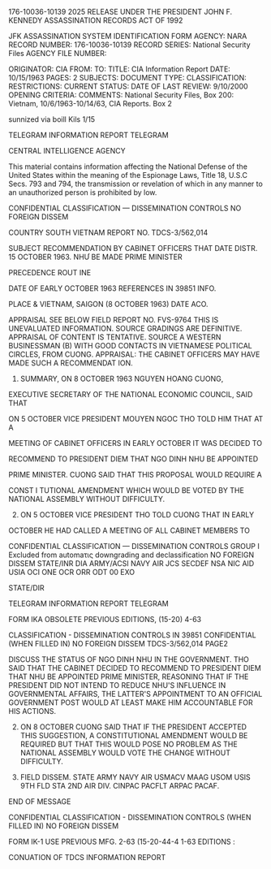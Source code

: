 176-10036-10139
2025 RELEASE UNDER THE PRESIDENT JOHN F. KENNEDY ASSASSINATION RECORDS ACT OF 1992

JFK ASSASSINATION SYSTEM
IDENTIFICATION FORM
AGENCY: NARA
RECORD NUMBER: 176-10036-10139
RECORD SERIES: National Security Files
AGENCY FILE NUMBER:

ORIGINATOR: CIA
FROM:
TO:
TITLE: CIA Information Report
DATE: 10/15/1963
PAGES: 2
SUBJECTS:
DOCUMENT TYPE:
CLASSIFICATION:
RESTRICTIONS:
CURRENT STATUS:
DATE OF LAST REVIEW: 9/10/2000
OPENING CRITERIA:
COMMENTS: National Security Files, Box 200: Vietnam, 10/6/1963-10/14/63, CIA
Reports. Box 2

sunnized via boill Kils 1/15

TELEGRAM INFORMATION REPORT TELEGRAM

CENTRAL INTELLIGENCE AGENCY

This material contains information affecting the National Defense of the United States within the meaning of the Espionage Laws, Title 18, U.S.C Secs.
793 and 794, the transmission or revelation of which in any manner to an unauthorized person is prohibited by low.

CONFIDENTIAL
CLASSIFICATION — DISSEMINATION CONTROLS
NO FOREIGN DISSEM

COUNTRY SOUTH VIETNAM REPORT NO. TDCS-3/562,014

SUBJECT RECOMMENDATION BY CABINET OFFICERS THAT DATE DISTR. 15 OCTOBER 1963.
NHƯ BE MADE PRIME MINISTER

PRECEDENCE ROUT INE

DATE OF EARLY OCTOBER 1963 REFERENCES IN 39851
INFO.

PLACE & VIETNAM, SAIGON (8 OCTOBER 1963)
DATE ACO.

APPRAISAL SEE BELOW FIELD REPORT NO. FVS-9764
THIS IS UNEVALUATED INFORMATION. SOURCE GRADINGS ARE DEFINITIVE. APPRAISAL OF CONTENT IS TENTATIVE.
SOURCE A WESTERN BUSINESSMAN (B) WITH GOOD CONTACTS IN VIETNAMESE POLITICAL CIRCLES,
FROM CUONG.
APPRAISAL: THE CABINET OFFICERS MAY HAVE MADE SUCH A RECOMMENDAT ION.

1. SUMMARY, ON 8 OCTOBER 1963 NGUYEN HOANG CUONG,

EXECUTIVE SECRETARY OF THE NATIONAL ECONOMIC COUNCIL, SAID THAT

ON 5 OCTOBER VICE PRESIDENT MOUYEN NGOC THO TOLD HIM THAT AT A

MEETING OF CABINET OFFICERS IN EARLY OCTOBER IT WAS DECIDED TO

RECOMMEND TO PRESIDENT DIEM THAT NGO DINH NHU BE APPOINTED

PRIME MINISTER. CUONG SAID THAT THIS PROPOSAL WOULD REQUIRE A

CONST I TUTIONAL AMENDMENT WHICH WOULD BE VOTED BY THE NATIONAL
ASSEMBLY WITHOUT DIFFICULTY.

2. ON 5 OCTOBER VICE PRESIDENT THO TOLD CUONG THAT IN EARLY

OCTOBER HE HAD CALLED A MEETING OF ALL CABINET MEMBERS TO

CONFIDENTIAL CLASSIFICATION — DISSEMINATION CONTROLS GROUP I
Excluded from automaτις
downgrading and
declassification
NO FOREIGN DISSEM
STATE/INR DIA ARMY/ACSI NAVY AIR JCS SECDEF NSA NIC AID USIA OCI ONE OCR ORR ODT 00 EXO

STATE/DIR

TELEGRAM INFORMATION REPORT TELEGRAM

FORM IKA OBSOLETE PREVIOUS EDITIONS, (15-20)
4-63

CLASSIFICATION - DISSEMINATION CONTROLS IN 39851
CONFIDENTIAL
(WHEN FILLED IN) NO FOREIGN DISSEM TDCS-3/562,014 PAGE2

DISCUSS THE STATUS OF NGO DINH NHU IN THE GOVERNMENT. THO
SAID THAT THE CABINET DECIDED TO RECOMMEND TO PRESIDENT DIEM THAT
NHU BE APPOINTED PRIME MINISTER, REASONING THAT IF THE PRESIDENT
DID NOT INTEND TO REDUCE NHU'S INFLUENCE IN GOVERNMENTAL AFFAIRS,
THE LATTER'S APPOINTMENT TO AN OFFICIAL GOVERNMENT POST WOULD
AT LEAST MAKE HIM ACCOUNTABLE FOR HIS ACTIONS.

2. ON 8 OCTOBER CUONG SAID THAT IF THE PRESIDENT ACCEPTED
THIS SUGGESTION, A CONSTITUTIONAL AMENDMENT WOULD BE REQUIRED BUT
THAT THIS WOULD POSE NO PROBLEM AS THE NATIONAL ASSEMBLY WOULD
VOTE THE CHANGE WITHOUT DIFFICULTY.

3. FIELD DISSEM. STATE ARMY NAVY AIR USMACV MAAG USOM
USIS 9TH FLD STA 2ND AIR DIV. CINPAC PACFLT ARPAC PACAF.

END OF MESSAGE

CONFIDENTIAL CLASSIFICATION - DISSEMINATION CONTROLS
(WHEN FILLED IN) NO FOREIGN DISSEM

FORM IK-1 USE PREVIOUS MFG. 2-63 (15-20-44-4
1-63 EDITIONS :

CONUATION OF TDCS INFORMATION REPORT
